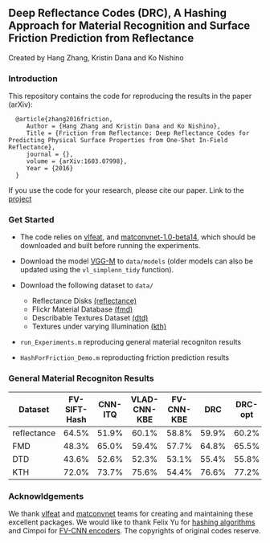 ## Deep Reflectance Codes (DRC), A Hashing Approach for Material Recognition and Surface Friction Prediction from Reflectance 

Created by Hang Zhang, Kristin Dana and Ko Nishino

###   Introduction

This repository contains the code for reproducing the results in the paper (arXiv):

      @article{zhang2016friction,
         Author = {Hang Zhang and Kristin Dana and Ko Nishino},
         Title = {Friction from Reflectance: Deep Reflectance Codes for Predicting Physical Surface Properties from One-Shot In-Field Reflectance},
         journal = {},
         volume = {arXiv:1603.07998},
         Year = {2016}
      }

If you use the code for your research, please cite our paper. Link to the [project](http://www.hangzh.com/Friction.html)

### Get Started

* The code relies on [vlfeat](http://www.vlfeat.org/), and [matconvnet-1.0-beta14](http://www.vlfeat.org/matconvnet/download/), which should be downloaded and built before running the experiments. 

* Download the model [VGG-M](http://www.vlfeat.org/matconvnet/pretrained) to `data/models` (older models can also be updated using the `vl_simplenn_tidy` function).

* Download the following dataset to `data/`
    * Reflectance Disks [(reflectance)](https://goo.gl/VfKTpA)  
    * Flickr Material Database [(fmd)](http://people.csail.mit.edu/celiu/CVPR2010/FMD/) 
    * Describable Textures Dataset [(dtd)](http://www.robots.ox.ac.uk/~vgg/data/dtd)
    * Textures under varying Illumination [(kth)](http://www.nada.kth.se/cvap/databases/kth-tips/)

* `run_Experiments.m` reproducing general material recogniton results

* `HashForFriction_Demo.m` reproducting friction prediction results

###   General Material Recogniton Results


Dataset         | FV-SIFT-Hash| CNN-ITQ | VLAD-CNN-KBE | FV-CNN-KBE |   DRC    |  DRC-opt
--------------- |:-----------:|:-------:|:------------:|:----------:|:--------:|:----------:
reflectance     | 64.5%       | 51.9%   | 60.1%        | 58.8%      |   59.9%  | 60.2%
FMD             | 48.3%       | 65.0%   | 59.4%        | 57.7%      |   64.8%  | 65.5%
DTD             | 43.6%       | 52.6%   | 52.3%        | 53.1%      |   55.4%  | 55.8%
KTH             | 72.0%       | 73.7%   | 75.6%        | 54.4%      |   76.6%  | 77.2%


### Acknowldgements

We thank [vlfeat](http://www.vlfeat.org/) and [matconvnet](http://www.vlfeat.org/matconvnet) teams for creating and maintaining these excellent packages. We would like to thank Felix Yu for [hashing algorithms](https://github.com/felixyu) and Cimpoi for [FV-CNN encoders](https://github.com/mcimpoi). The copyrights of original codes reserve. 
